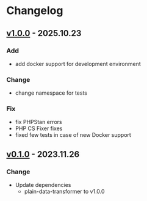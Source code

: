# Changelog
## [v1.0.0] - 2025.10.23
### Add
- add docker support for development environment

### Change
- change namespace for tests

### Fix
- fix PHPStan errors
- PHP CS Fixer fixes
- fixed few tests in case of new Docker support

## [v0.1.0] - 2023.11.26

### Change
- Update dependencies
  - plain-data-transformer to v1.0.0

[v1.0.0]: https://github.com/grzegorz-jamroz/filesystem/releases/tag/v1.0.0
[v0.1.0]: https://github.com/grzegorz-jamroz/filesystem/releases/tag/v0.1.0
